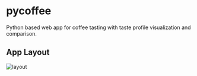 # pycoffee
Python based web app for coffee tasting with taste profile visualization and comparison.

## App Layout

![layout](pycoffee-layout-01.png)
